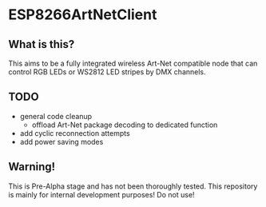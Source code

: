 # ESP8266ArtNetClient

## What is this?

This aims to be a fully integrated wireless Art-Net compatible node that can control RGB LEDs or WS2812 LED stripes by DMX channels.

## TODO

* general code cleanup
  + offload Art-Net package decoding to dedicated function
* add cyclic reconnection attempts
* add power saving modes


## Warning!

This is Pre-Alpha stage and has not been thoroughly tested. This repository is mainly for internal development purposes! Do not use!
